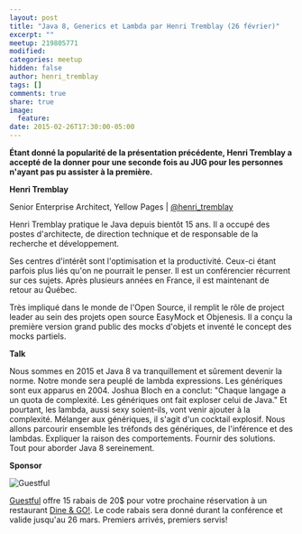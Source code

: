 ```yaml
---
layout: post
title: "Java 8, Generics et Lambda par Henri Tremblay (26 février)"
excerpt: ""
meetup: 219805771
modified:
categories: meetup
hidden: false
author: henri_tremblay
tags: []
comments: true
share: true
image:
  feature:
date: 2015-02-26T17:30:00-05:00
---
```


__Étant donné la popularité de la présentation précédente, Henri Tremblay a accepté de la donner pour une seconde fois au JUG pour les personnes n'ayant pas pu assister à la première.__

__Henri Tremblay__

Senior Enterprise Architect, Yellow Pages | [@henri_tremblay](https://twitter.com/henri_tremblay)

Henri Tremblay pratique le Java depuis bientôt 15 ans. Il a occupé des postes d'architecte, de direction technique et de responsable de la recherche et développement.

Ses centres d'intérêt sont l'optimisation et la productivité. Ceux-ci étant parfois plus liés qu'on ne pourrait le penser. Il est un conférencier récurrent sur ces sujets. Après plusieurs années en France, il est maintenant de retour au Québec.

Très impliqué dans le monde de l'Open Source, il remplit le rôle de project leader au sein des projets open source EasyMock et Objenesis. Il a conçu la première version grand public des mocks d'objets et inventé le concept des mocks partiels.

__Talk__

Nous sommes en 2015 et Java 8 va tranquillement et sûrement devenir la norme. Notre monde sera peuplé de lambda expressions. Les génériques sont eux apparus en 2004. Joshua Bloch en a conclut: "Chaque langage a un quota de complexité. Les génériques ont fait exploser celui de Java."
Et pourtant, les lambda, aussi sexy soient-ils, vont venir ajouter à la complexité. Mélanger aux génériques, il s'agit d'un cocktail explosif.
Nous allons parcourir ensemble les tréfonds des génériques, de l'inférence et des lambdas. Expliquer la raison des comportements. Fournir des solutions. Tout pour aborder Java 8 sereinement.

__Sponsor__

![Guestful](https://photos1.meetupstatic.com/photos/event/7/d/f/7/600_434252247.jpeg)

[Guestful](https://www.guestful.com/fr?utm_source=jug) offre 15 rabais de 20$ pour votre prochaine réservation à un restaurant [Dine & GO!](https://www.guestful.com/fr/events/dine-go?utm_source=jug). Le code rabais sera donné durant la conférence et valide jusqu'au 26 mars. Premiers arrivés, premiers servis!
